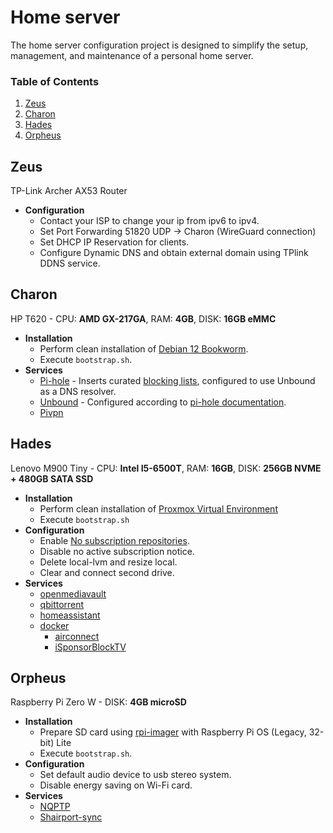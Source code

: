 # Home server
The home server configuration project is designed to simplify the setup, management, and maintenance of a personal home server. 

### Table of Contents
1. [Zeus](#Zeus)
2. [Charon](#Charon)
3. [Hades](#Hades)
4. [Orpheus](#Orpheus)

## Zeus
TP-Link Archer AX53 Router

* **Configuration**
  * Contact your ISP to change your ip from ipv6 to ipv4.
  * Set Port Forwarding 51820 UDP -> Charon (WireGuard connection)
  * Set DHCP IP Reservation for clients.
  * Configure Dynamic DNS and obtain external domain using TPlink DDNS service.

## Charon
HP T620 - CPU: **AMD GX-217GA**, RAM: **4GB**, DISK: **16GB eMMC**

* **Installation**
  * Perform clean installation of [Debian 12 Bookworm](https://www.debian.org/download.en.html).
  * Execute `bootstrap.sh`.
* **Services**
  * [Pi-hole](https://github.com/pi-hole/pi-hole) - Inserts curated [blocking lists](servers/charon/resources/adlists.txt), configured to use Unbound as a DNS resolver.
  * [Unbound](https://nlnetlabs.nl/projects/unbound/about/) - Configured according to [pi-hole documentation](https://docs.pi-hole.net/guides/dns/unbound/).
  * [Pivpn](https://github.com/pivpn/pivpn)

## Hades
Lenovo M900 Tiny - CPU: **Intel I5-6500T**, RAM: **16GB**, DISK: **256GB NVME + 480GB SATA SSD**

* **Installation**
  * Perform clean installation of [Proxmox Virtual Environment](https://www.proxmox.com/en/downloads/proxmox-virtual-environment)
  * Execute `bootstrap.sh`
* **Configuration**
  * Enable [No subscription repositories](https://pve.proxmox.com/wiki/Package_Repositories).
  * Disable no active subscription notice. 
  * Delete local-lvm and resize local.
  * Clear and connect second drive.
* **Services**
  * [openmediavault](https://www.openmediavault.org)
  * [qbittorrent](https://github.com/qbittorrent/qBittorrent/wiki/Running-qBittorrent-without-X-server-(WebUI-only,-systemd-service-set-up,-Ubuntu-15.04-or-newer))
  * [homeassistant](https://www.home-assistant.io)
  * [docker](https://docs.docker.com/engine/install/debian/)
    * [airconnect](https://github.com/1activegeek/docker-airconnect)
    * [iSponsorBlockTV](https://github.com/dmunozv04/iSponsorBlockTV)

## Orpheus
Raspberry Pi Zero W - DISK: **4GB microSD**

* **Installation**
  * Prepare SD card using [rpi-imager](https://github.com/raspberrypi/rpi-imager) with Raspberry Pi OS (Legacy, 32-bit) Lite
  * Execute `bootstrap.sh`.
* **Configuration**
  * Set default audio device to usb stereo system.
  * Disable energy saving on Wi-Fi card.
* **Services** 
  * [NQPTP](https://github.com/mikebrady/nqptp)
  * [Shairport-sync](https://github.com/mikebrady/shairport-sync)
